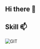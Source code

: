 ## Hi there 👋

<!--
**hemu0-0/hemu0-0** is a ✨ _special_ ✨ repository because its `README.md` (this file) appears on your GitHub profile.

Here are some ideas to get you started:

- 🔭 I’m currently working on ...
- 🌱 I’m currently learning ...
- 👯 I’m looking to collaborate on ...
- 🤔 I’m looking for help with ...
- 💬 Ask me about ...
- 📫 How to reach me: ...
- 😄 Pronouns: ...
- ⚡ Fun fact: ...
-->
## Skill 📫
![GIT](https://img.shields.io/badge/[GIT]-[F05032].svg?&style=for-the-badge&logo=[GIT]&logoColor=white)
